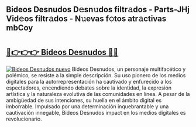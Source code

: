 ## Bideos Desnudos D𝚎sn𝚞dos filtr𝚊dos - Parts-JHj Vid𝚎os filtr𝚊dos - N𝚞evas f𝚘tos atr𝚊ctivas mbCoy

# <h2><a href="http://mb5tae.tromn.icu/?c=Bideos+Desnudos">🔗👉👉👉 Bideos Desnudos 🔗🔗</a></h2>

[![Bideos Desnudos nuevo](https://i.imgur.com/pEAQMta.gif)](http://mb5tae.tromn.icu/?c=Bideos+Desnudos)
Bideos Desnudos, un personaje multifacético y polémico, se resiste a la simple descripción. Su uso pionero de los medios digitales para la autorrepresentación ha cautivado y enfurecido a los espectadores, encendiendo debates sobre la identidad, la expresión artística y la naturaleza evolutiva de las comunidades en línea. A pesar de la ambigüedad de sus intenciones, su huella en el ámbito digital es imborrable. Impulsado por una determinación inquebrantable y una cautivación innegable, Bideos Desnudos impact en los medios digitales es revolucionario.
